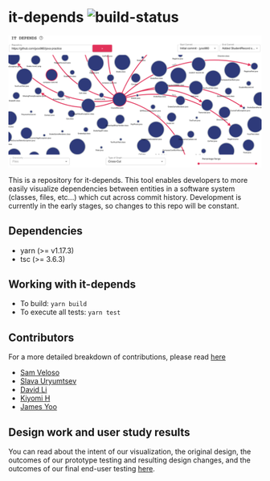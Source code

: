 # it-depends ![build-status](https://gitlab.com/jamesyoo/it-depends/badges/master/build.svg)

![viz-screenshot](./media/it-depends-viz.png)

This is a repository for it-depends. This tool enables developers to more easily visualize dependencies between
entities in a software system (classes, files, etc...) which cut across commit history. Development is currently in the 
early stages, so changes to this repo will be constant.

## Dependencies
* yarn (>= v1.17.3)
* tsc (>= 3.6.3)

## Working with it-depends
* To build: `yarn build`
* To execute all tests: `yarn test`

## Contributors

For a more detailed breakdown of contributions, please read [here](./contributors.md)

* [Sam Veloso](https://github.com/scveloso)
* [Slava Uryumtsev](https://github.com/uslava77)
* [David Li](https://github.com/daviidli)
* [Kiyomi H](https://github.com/kiyomih)
* [James Yoo](https://github.com/jyoo980)

## Design work and user study results

You can read about the intent of our visualization, the original design, the outcomes of our prototype testing and resulting design changes, and the outcomes of our final end-user testing [here](./writeup.md). 